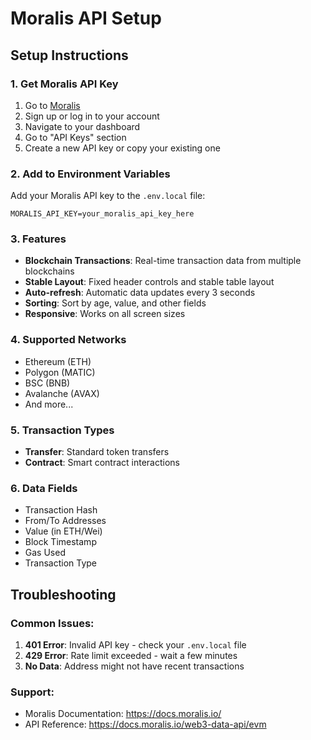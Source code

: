 # Moralis API Setup

## Setup Instructions

### 1. Get Moralis API Key
1. Go to [Moralis](https://moralis.io/)
2. Sign up or log in to your account
3. Navigate to your dashboard
4. Go to "API Keys" section
5. Create a new API key or copy your existing one

### 2. Add to Environment Variables
Add your Moralis API key to the `.env.local` file:

```env
MORALIS_API_KEY=your_moralis_api_key_here
```

### 3. Features
- **Blockchain Transactions**: Real-time transaction data from multiple blockchains
- **Stable Layout**: Fixed header controls and stable table layout
- **Auto-refresh**: Automatic data updates every 3 seconds
- **Sorting**: Sort by age, value, and other fields
- **Responsive**: Works on all screen sizes

### 4. Supported Networks
- Ethereum (ETH)
- Polygon (MATIC)
- BSC (BNB)
- Avalanche (AVAX)
- And more...

### 5. Transaction Types
- **Transfer**: Standard token transfers
- **Contract**: Smart contract interactions

### 6. Data Fields
- Transaction Hash
- From/To Addresses
- Value (in ETH/Wei)
- Block Timestamp
- Gas Used
- Transaction Type

## Troubleshooting

### Common Issues:
1. **401 Error**: Invalid API key - check your `.env.local` file
2. **429 Error**: Rate limit exceeded - wait a few minutes
3. **No Data**: Address might not have recent transactions

### Support:
- Moralis Documentation: https://docs.moralis.io/
- API Reference: https://docs.moralis.io/web3-data-api/evm 